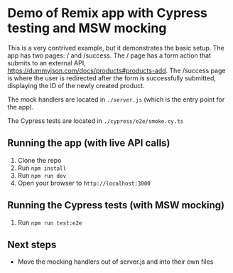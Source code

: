 # Demo of Remix app with Cypress testing and MSW mocking

This is a very contrived example, but it demonstrates the basic setup.  The app has two pages: / and /success.  The / page has a form action that submits to an external API, https://dummyjson.com/docs/products#products-add.  The /success page is where the user is redirected after the form is successfully submitted, displaying the ID of the newly created product.

The mock handlers are located in `./server.js` (which is the entry point for the app).

The Cypress tests are located in `./cypress/e2e/smoke.cy.ts`

## Running the app (with live API calls)

1. Clone the repo
2. Run `npm install`
3. Run `npm run dev`
4. Open your browser to `http://localhost:3000`

## Running the Cypress tests (with MSW mocking)

1. Run `npm run test:e2e`

## Next steps

- Move the mocking handlers out of server.js and into their own files